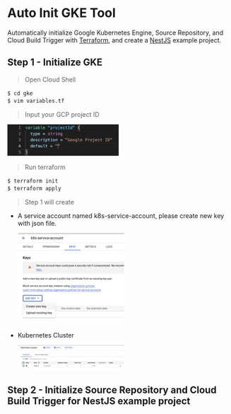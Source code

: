 # Auto Init GKE Tool

Automatically initialize Google Kubernetes Engine, Source Repository, and Cloud Build Trigger with
<a href="https://www.terraform.io">Terraform</a>, and create a
<a href="https://nestjs.com">NestJS</a>
example project.

## Step 1 - Initialize GKE

> Open Cloud Shell

```bash
$ cd gke
$ vim variables.tf
```

> Input your GCP project ID

<img src="./images/gke-terraform.png" width="50%">

> Run terraform

```bash
$ terraform init
$ terraform apply
```

> Step 1 will create

- A service account named k8s-service-account, please create new key with json file.
  
  <img src="./images/service-account.png" width="50%">

- Kubernetes Cluster
  
  <img src="./images/gke.png" width="50%">

## Step 2 - Initialize Source Repository and Cloud Build Trigger for NestJS example project
